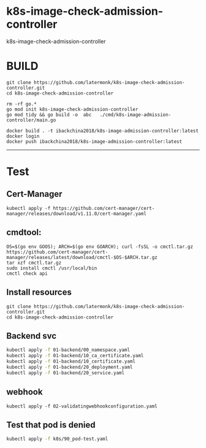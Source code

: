 # k8s-image-check-admission-controller
k8s-image-check-admission-controller

# BUILD
```shell
git clone https://github.com/latermonk/k8s-image-check-admission-controller.git
cd k8s-image-check-admission-controller
```

```shell
rm -rf go.*
go mod init k8s-image-check-admission-controller
go mod tidy && go build -o  abc   ./cmd/k8s-image-admission-controller/main.go
```


```shell
docker build . -t ibackchina2018/k8s-image-admission-controller:latest
docker login
docker push ibackchina2018/k8s-image-admission-controller:latest
```


---
# Test

## Cert-Manager
```shell
kubectl apply -f https://github.com/cert-manager/cert-manager/releases/download/v1.11.0/cert-manager.yaml

```
## cmdtool:
```shell
OS=$(go env GOOS); ARCH=$(go env GOARCH); curl -fsSL -o cmctl.tar.gz https://github.com/cert-manager/cert-manager/releases/latest/download/cmctl-$OS-$ARCH.tar.gz
tar xzf cmctl.tar.gz
sudo install cmctl /usr/local/bin
cmctl check api
```





##  Install resources

```shell
git clone https://github.com/latermonk/k8s-image-check-admission-controller.git
cd k8s-image-check-admission-controller
```

## Backend svc
```bash
kubectl apply -f 01-backend/00_namespace.yaml
kubectl apply -f 01-backend/10_ca_certificate.yaml
kubectl apply -f 01-backend/10_certificate.yaml
kubectl apply -f 01-backend/20_deployment.yaml
kubectl apply -f 01-backend/20_service.yaml

```
## webhook
```shell
kubectl apply -f 02-validatingwebhookconfiguration.yaml
```


##  Test that pod is denied
```bash
kubectl apply -f k8s/90_pod-test.yaml
```

